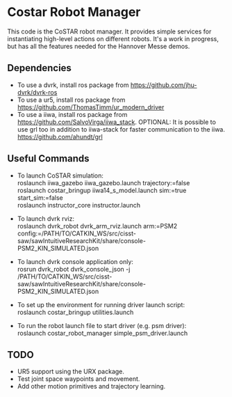 # Costar Robot Manager

This code is the CoSTAR robot manager. It provides simple services for instantiating high-level actions on different robots. It's a work in progress, but has all the features needed for the Hannover Messe demos.

## Dependencies
  - To use a dvrk, install ros package from https://github.com/jhu-dvrk/dvrk-ros
  - To use a ur5, install ros package from https://github.com/ThomasTimm/ur_modern_driver
  - To use a iiwa, install ros package from https://github.com/SalvoVirga/iiwa_stack. OPTIONAL: It is possible to use grl too in addition to iiwa-stack for faster  communication to the iiwa. https://github.com/ahundt/grl

## Useful Commands

  - To launch CoSTAR simulation:  
    roslaunch iiwa_gazebo iiwa_gazebo.launch trajectory:=false  
    roslaunch costar_bringup iiwa14_s_model.launch sim:=true start_sim:=false  
    roslaunch instructor_core instructor.launch
    
  - To launch dvrk rviz:  
    roslaunch dvrk_robot dvrk_arm_rviz.launch arm:=PSM2 config:=/PATH/TO/CATKIN_WS/src/cisst-saw/sawIntuitiveResearchKit/share/console-PSM2_KIN_SIMULATED.json
  
  - To launch dvrk console application only:  
    rosrun dvrk_robot dvrk_console_json -j /PATH/TO/CATKIN_WS/src/cisst-saw/sawIntuitiveResearchKit/share/console-PSM2_KIN_SIMULATED.json
    
  - To set up the environment for running driver launch script:  
    roslaunch costar_bringup utilities.launch
    
  - To run the robot launch file to start driver (e.g. psm driver):  
    roslaunch costar_robot_manager simple_psm_driver.launch

## TODO

  - UR5 support using the URX package.
  - Test joint space waypoints and movement.
  - Add other motion primitives and trajectory learning.


